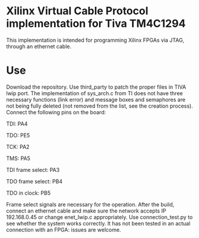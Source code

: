 # Xilinx Virtual Cable Protocol implementation for Tiva TM4C1294

This implementation is intended for programming Xilinx FPGAs via JTAG, through an ethernet cable.

# Use

Download the repository. Use third_party to patch the proper files in TIVA lwip port. The implementation of sys_arch.c from TI does not have three necessary functions (link error) and message boxes and semaphores are not being fully deleted (not removed from the list, see the creation process). Connect the following pins on the board:


TDI: PA4

TDO: PE5

TCK: PA2

TMS: PA5

TDI frame select: PA3
 
TDO frame select: PB4

TDO in clock: PB5

Frame select signals are necessary for the operation. After the build, connect an ethernet cable and make sure the network accepts IP 192.168.0.45 or change enet_lwip.c appropriately. Use connection_test.py to see whether the system works correctly. It has not been tested in an actual connection with an FPGA: issues are welcome.
